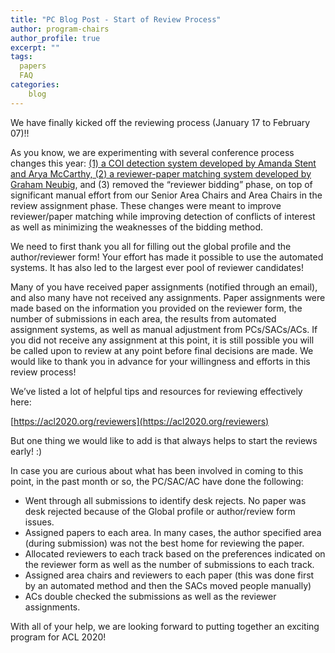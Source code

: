 ```yaml
---
title: "PC Blog Post - Start of Review Process"
author: program-chairs
author_profile: true
excerpt: ""
tags:
  papers
  FAQ
categories:
    blog
---
```



We have finally kicked off the reviewing process (January 17 to February 07)!! 

As you know, we are experimenting with several  conference process changes this year:  [(1) a COI detection system developed by Amanda Stent and Arya McCarthy, (2) a reviewer-paper matching system developed by Graham Neubig](https://acl2020.org/blog/conflict-of-interest/), and (3) removed the “reviewer bidding” phase, on top of significant manual effort from our Senior Area Chairs and Area Chairs in the review assignment phase. These changes were meant to improve reviewer/paper matching while improving detection of conflicts of interest as well as minimizing the weaknesses of the bidding method.

We need to first thank you all for filling out the global profile and the author/reviewer form! Your effort has made it possible to use the automated systems. It has also led to the largest ever pool of reviewer candidates!   

Many of you have received paper assignments (notified through an email), and also many have not received any assignments. Paper assignments were made based on the information you provided on the reviewer form, the number of submissions in each area, the results from automated assignment systems, as well as manual adjustment from PCs/SACs/ACs.  If you did not receive any assignment at this point, it is still possible you will be called upon to review at any point before final decisions are made. We would like to thank you in advance for your willingness and efforts in this review process! 

We’ve listed a lot of helpful tips and resources for reviewing effectively here:

[https://acl2020.org/reviewers](https://acl2020.org/reviewers)

But one thing we would like to add is that always helps to start the reviews early!  :)   

In case you are curious about what has been involved in coming to this point, in the past month or so, the PC/SAC/AC have done the following: 

- Went through all submissions to identify desk rejects. No paper was desk rejected because of the Global profile or author/review form issues.  
- Assigned papers to each area. In many cases, the author specified area (during submission) was not the best home for reviewing the paper. 
- Allocated reviewers to each track based on the preferences indicated on the reviewer form as well as the number of submissions to each track. 
- Assigned area chairs and reviewers to each paper (this was done first by an automated method and then the SACs moved people manually)
- ACs double checked the submissions as well as the reviewer assignments. 

With all of your help, we are looking forward to putting together an exciting program for ACL 2020!
